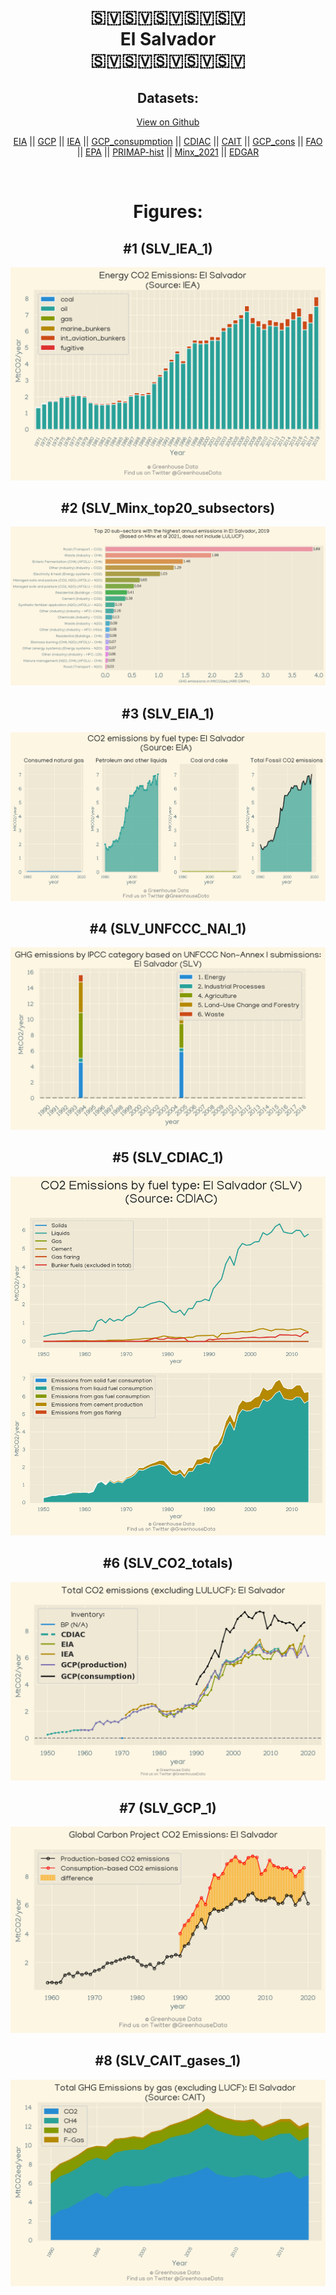 
<center>
<h1 align="center">
🇸🇻🇸🇻🇸🇻🇸🇻🇸🇻
<br>
El Salvador
<br>
🇸🇻🇸🇻🇸🇻🇸🇻🇸🇻
</h1>
<h2>Datasets:</h2>
<p><a href="https://github.com/dquintani/Greenhouse-Data/tree/master/country_data/SLV_El Salvador/data">View on Github</a>
<br></p><p><a href="data/SLV_EIA.csv">EIA</a> || <a href="data/SLV_GCP.csv">GCP</a> || <a href="data/SLV_IEA.csv">IEA</a> || <a href="data/SLV_GCP_consupmption.csv">GCP_consupmption</a> || <a href="data/SLV_CDIAC.csv">CDIAC</a> || <a href="data/SLV_CAIT.csv">CAIT</a> || <a href="data/SLV_GCP_cons.csv">GCP_cons</a> || <a href="data/SLV_FAO.csv">FAO</a> || <a href="data/SLV_EPA.csv">EPA</a> || <a href="data/SLV_PRIMAP-hist.csv">PRIMAP-hist</a> || <a href="data/SLV_Minx_2021.csv">Minx_2021</a> || <a href="data/SLV_EDGAR.csv">EDGAR</a></p><p><br></p>
<h1>Figures:</h1><h2>#1 (SLV_IEA_1)</h2>
<p><img alt="" src="figures/SLV_IEA_1.png" /></p><h2>#2 (SLV_Minx_top20_subsectors)</h2>
<p><img alt="" src="figures/SLV_Minx_top20_subsectors.png" /></p><h2>#3 (SLV_EIA_1)</h2>
<p><img alt="" src="figures/SLV_EIA_1.png" /></p><h2>#4 (SLV_UNFCCC_NAI_1)</h2>
<p><img alt="" src="figures/SLV_UNFCCC_NAI_1.png" /></p><h2>#5 (SLV_CDIAC_1)</h2>
<p><img alt="" src="figures/SLV_CDIAC_1.png" /></p><h2>#6 (SLV_CO2_totals)</h2>
<p><img alt="" src="figures/SLV_CO2_totals.png" /></p><h2>#7 (SLV_GCP_1)</h2>
<p><img alt="" src="figures/SLV_GCP_1.png" /></p><h2>#8 (SLV_CAIT_gases_1)</h2>
<p><img alt="" src="figures/SLV_CAIT_gases_1.png" /></p>